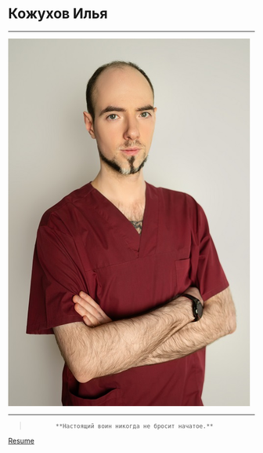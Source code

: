 # Кожухов Илья
-----------
![avatar](2.jpg "Аватар")

-----------
>             **Настоящий воин никогда не бросит начатое.**


[Resume](http://project6532158.tilda.ws)